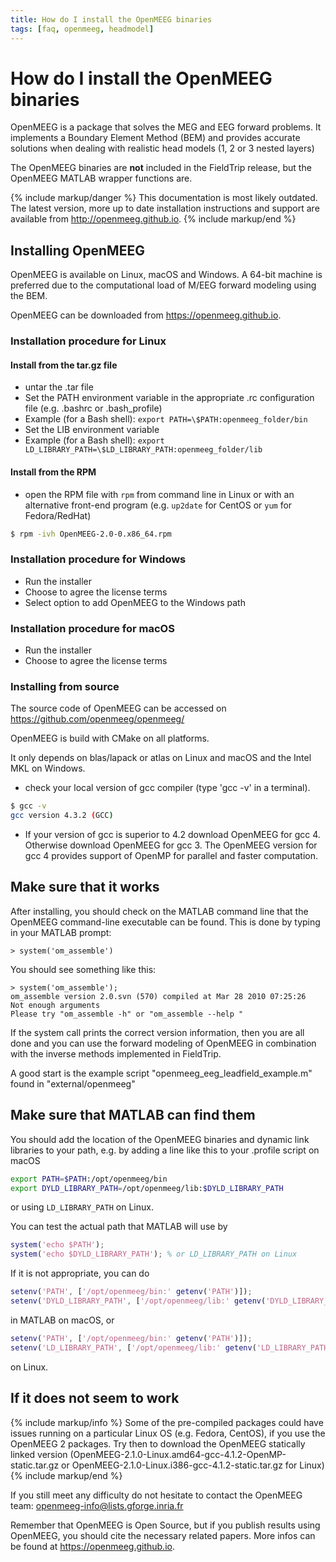 ```yaml
---
title: How do I install the OpenMEEG binaries
tags: [faq, openmeeg, headmodel]
---
```


# How do I install the OpenMEEG binaries

OpenMEEG is a package that solves the MEG and EEG forward problems. It implements a Boundary Element Method (BEM) and provides accurate solutions when dealing with realistic head models (1, 2 or 3 nested layers)

The OpenMEEG binaries are **not** included in the FieldTrip release, but the OpenMEEG MATLAB wrapper functions are.

{% include markup/danger %}
This documentation is most likely outdated. The latest version, more up to date installation instructions and support are available from <http://openmeeg.github.io>.
{% include markup/end %}

## Installing OpenMEEG

OpenMEEG is available on Linux, macOS and Windows. A 64-bit machine is preferred due to the computational load of M/EEG forward modeling using the BEM.

OpenMEEG can be downloaded from <https://openmeeg.github.io>.

### Installation procedure for Linux

#### Install from the tar.gz file

-   untar the .tar file
-   Set the PATH environment variable in the appropriate .rc configuration file (e.g. .bashrc or .bash_profile)
-   Example (for a Bash shell): `export PATH=\$PATH:openmeeg_folder/bin`
-   Set the LIB environment variable
-   Example (for a Bash shell): `export LD_LIBRARY_PATH=\$LD_LIBRARY_PATH:openmeeg_folder/lib`

#### Install from the RPM

-   open the RPM file with `rpm` from command line in Linux or with an alternative front-end program (e.g. `up2date` for CentOS or `yum` for Fedora/RedHat)

```bash
$ rpm -ivh OpenMEEG-2.0-0.x86_64.rpm
```

### Installation procedure for Windows

-   Run the installer
-   Choose to agree the license terms
-   Select option to add OpenMEEG to the Windows path

### Installation procedure for macOS

-   Run the installer
-   Choose to agree the license terms

### Installing from source

The source code of OpenMEEG can be accessed on <https://github.com/openmeeg/openmeeg/>

OpenMEEG is build with CMake on all platforms.

It only depends on blas/lapack or atlas on Linux and macOS and the Intel MKL on Windows.

-   check your local version of gcc compiler (type 'gcc -v' in a terminal).

```bash
$ gcc -v
gcc version 4.3.2 (GCC)
```

-   If your version of gcc is superior to 4.2 download OpenMEEG for gcc 4. Otherwise download OpenMEEG for gcc 3. The OpenMEEG version for gcc 4 provides support of OpenMP for parallel and faster computation.

## Make sure that it works

After installing, you should check on the MATLAB command line that the OpenMEEG command-line executable can be found. This is done by typing in your MATLAB prompt:

    > system('om_assemble')

You should see something like this:

    > system('om_assemble');
    om_assemble version 2.0.svn (570) compiled at Mar 28 2010 07:25:26
    Not enough arguments
    Please try "om_assemble -h" or "om_assemble --help "

If the system call prints the correct version information, then you are all done and you can use the forward modeling of OpenMEEG in combination with the inverse methods implemented in FieldTrip.

A good start is the example script "openmeeg_eeg_leadfield_example.m" found in "external/openmeeg"

## Make sure that MATLAB can find them

You should add the location of the OpenMEEG binaries and dynamic link libraries to your path, e.g. by adding a line like this to your .profile script on macOS

```bash
export PATH=$PATH:/opt/openmeeg/bin
export DYLD_LIBRARY_PATH=/opt/openmeeg/lib:$DYLD_LIBRARY_PATH
```

or using `LD_LIBRARY_PATH` on Linux.

You can test the actual path that MATLAB will use by

```matlab
system('echo $PATH');
system('echo $DYLD_LIBRARY_PATH'); % or LD_LIBRARY_PATH on Linux
```

If it is not appropriate, you can do

```matlab
setenv('PATH', ['/opt/openmeeg/bin:' getenv('PATH')]);
setenv('DYLD_LIBRARY_PATH', ['/opt/openmeeg/lib:' getenv('DYLD_LIBRARY_PATH')]);
```

in MATLAB on macOS, or

```matlab
setenv('PATH', ['/opt/openmeeg/bin:' getenv('PATH')]);
setenv('LD_LIBRARY_PATH', ['/opt/openmeeg/lib:' getenv('LD_LIBRARY_PATH')]);
```

on Linux.

## If it does not seem to work

{% include markup/info %}
Some of the pre-compiled packages could have issues running on a particular Linux OS (e.g. Fedora, CentOS), if you use the OpenMEEG 2 packages. Try then to download the OpenMEEG statically linked version (OpenMEEG-2.1.0-Linux.amd64-gcc-4.1.2-OpenMP-static.tar.gz or OpenMEEG-2.1.0-Linux.i386-gcc-4.1.2-static.tar.gz for Linux)
{% include markup/end %}

If you still meet any difficulty do not hesitate to contact the OpenMEEG team: openmeeg-info@lists.gforge.inria.fr

Remember that OpenMEEG is Open Source, but if you publish results using OpenMEEG, you should cite the necessary related papers. More infos can be found at <https://openmeeg.github.io>.
